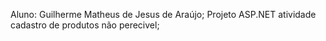 Aluno: Guilherme Matheus de Jesus de Araújo;
Projeto ASP.NET atividade cadastro de produtos não perecivel;
